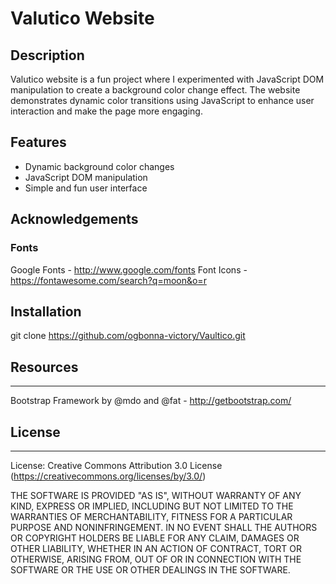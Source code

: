 # Valutico Website

## Description
Valutico website is a fun project where I experimented with JavaScript DOM manipulation to create a background color change effect. The website demonstrates dynamic color transitions using JavaScript to enhance user interaction and make the page more engaging.

## Features
- Dynamic background color changes
- JavaScript DOM manipulation
- Simple and fun user interface

## Acknowledgements

### Fonts
Google Fonts - http://www.google.com/fonts
Font Icons - https://fontawesome.com/search?q=moon&o=r

## Installation
git clone https://github.com/ogbonna-victory/Vaultico.git

## Resources
-------------------------------------------------
Bootstrap Framework by @mdo and @fat - http://getbootstrap.com/

## License
-----------------------------------------------------
License: Creative Commons Attribution 3.0 License (https://creativecommons.org/licenses/by/3.0/)

THE SOFTWARE IS PROVIDED "AS IS", WITHOUT WARRANTY OF ANY KIND, EXPRESS OR
IMPLIED, INCLUDING BUT NOT LIMITED TO THE WARRANTIES OF MERCHANTABILITY,
FITNESS FOR A PARTICULAR PURPOSE AND NONINFRINGEMENT. IN NO EVENT SHALL THE
AUTHORS OR COPYRIGHT HOLDERS BE LIABLE FOR ANY CLAIM, DAMAGES OR OTHER
LIABILITY, WHETHER IN AN ACTION OF CONTRACT, TORT OR OTHERWISE, ARISING FROM,
OUT OF OR IN CONNECTION WITH THE SOFTWARE OR THE USE OR OTHER DEALINGS IN
THE SOFTWARE.
